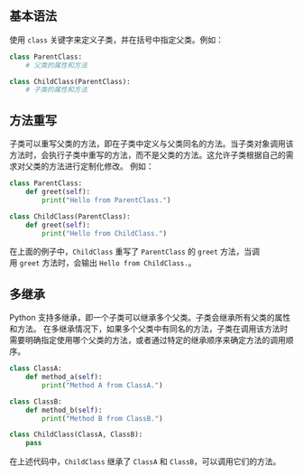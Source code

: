 ## 基本语法
使用 `class` 关键字来定义子类，并在括号中指定父类。例如：
```python
class ParentClass:
    # 父类的属性和方法

class ChildClass(ParentClass):
    # 子类的属性和方法
```
## 方法重写
子类可以重写父类的方法，即在子类中定义与父类同名的方法。当子类对象调用该方法时，会执行子类中重写的方法，而不是父类的方法。这允许子类根据自己的需求对父类的方法进行定制化修改。
例如：
```python
class ParentClass:
    def greet(self):
        print("Hello from ParentClass.")

class ChildClass(ParentClass):
    def greet(self):
        print("Hello from ChildClass.")
```
在上面的例子中，`ChildClass` 重写了 `ParentClass` 的 `greet` 方法，当调用 `greet` 方法时，会输出 `Hello from ChildClass.`。
## 多继承
Python 支持多继承，即一个子类可以继承多个父类。子类会继承所有父类的属性和方法。
在多继承情况下，如果多个父类中有同名的方法，子类在调用该方法时需要明确指定使用哪个父类的方法，或者通过特定的继承顺序来确定方法的调用顺序。
```python
class ClassA:
    def method_a(self):
        print("Method A from ClassA.")

class ClassB:
    def method_b(self):
        print("Method B from ClassB.")

class ChildClass(ClassA, ClassB):
    pass
```
在上述代码中，`ChildClass` 继承了 `ClassA` 和 `ClassB`，可以调用它们的方法。